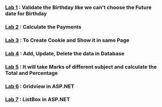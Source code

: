 ### [Lab 1](https://github.com/jatindhobi/ASP.NET-Practical/blob/main/Birthdate_Check.zip) : Validate the Birthday like we can't choose the Future date for Birthday
### [Lab 2](https://github.com/jatindhobi/ASP.NET-Practical/blob/main/Calculate%20Payment.zip) : Calculate the Payments
### [Lab 3](https://github.com/jatindhobi/ASP.NET-Practical/blob/main/Cookie.zip) : To Create Cookie and Show it in same Page
### [Lab 4](https://github.com/jatindhobi/ASP.NET-Practical/blob/main/DatabaseProgram.zip) : Add, Update, Delete the data in Database
### [Lab 5](https://github.com/jatindhobi/ASP.NET-Practical/blob/main/FeeReceipt.zip) : It will take Marks of different subject and calculate the Total and Percentage
### [Lab 6](https://github.com/jatindhobi/ASP.NET-Practical/blob/main/Gridview.zip) : Gridview in ASP.NET
### [Lab 7](https://github.com/jatindhobi/ASP.NET-Practical/blob/main/Listbox.zip) : ListBox in ASP.NET
